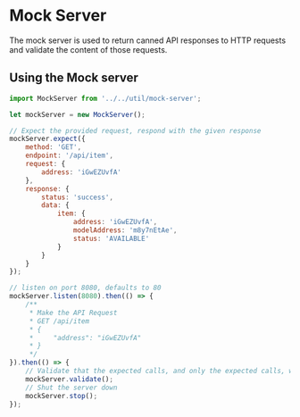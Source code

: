 # Mock Server

The mock server is used to return canned API responses to HTTP requests and validate the content of those requests.

## Using the Mock server

```javascript
import MockServer from '../../util/mock-server';

let mockServer = new MockServer();

// Expect the provided request, respond with the given response
mockServer.expect({
    method: 'GET',
    endpoint: '/api/item',
    request: {
        address: 'iGwEZUvfA'
    },
    response: {
        status: 'success',
        data: {
            item: {
                address: 'iGwEZUvfA',
                modelAddress: 'm8y7nEtAe',
                status: 'AVAILABLE'
            }
        }
    }
});

// listen on port 8080, defaults to 80
mockServer.listen(8080).then(() => {
    /**
     * Make the API Request
     * GET /api/item
     * {
     *     "address": "iGwEZUvfA"
     * }
     */
}).then(() => {
    // Validate that the expected calls, and only the expected calls, were made
    mockServer.validate();
    // Shut the server down
    mockServer.stop();
});
```
